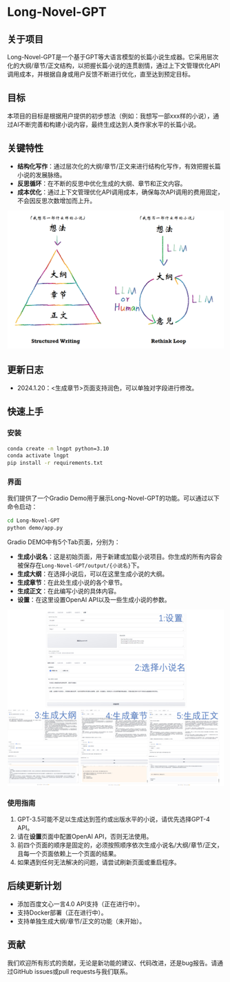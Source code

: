 # Long-Novel-GPT

## 关于项目
Long-Novel-GPT是一个基于GPT等大语言模型的长篇小说生成器。它采用层次化的大纲/章节/正文结构，以把握长篇小说的连贯剧情，通过上下文管理优化API调用成本，并根据自身或用户反馈不断进行优化，直至达到预定目标。

## 目标
本项目的目标是根据用户提供的初步想法（例如：我想写一部xxx样的小说），通过AI不断完善和构建小说内容，最终生成达到人类作家水平的长篇小说。

## 关键特性
- **结构化写作**：通过层次化的大纲/章节/正文来进行结构化写作，有效把握长篇小说的发展脉络。
- **反思循环**：在不断的反思中优化生成的大纲、章节和正文内容。
- **成本优化**：通过上下文管理优化API调用成本，确保每次API调用的费用固定，不会因反思次数增加而上升。

![关键特性](assets/lngpt_pipeline.png "Long Novel GPT Pipeline")

## 更新日志
- 2024.1.20：<生成章节>页面支持润色，可以单独对字段进行修改。

## 快速上手

### 安装
```bash
conda create -n lngpt python=3.10
conda activate lngpt
pip install -r requirements.txt
```

### 界面
我们提供了一个Gradio Demo用于展示Long-Novel-GPT的功能。可以通过以下命令启动：
```bash
cd Long-Novel-GPT
python demo/app.py
```

Gradio DEMO中有5个Tab页面，分别为：
- **生成小说名**：这是初始页面，用于新建或加载小说项目。你生成的所有内容会被保存在`Long-Novel-GPT/output/{小说名}`下。
- **生成大纲**：在选择小说后，可以在这里生成小说的大纲。
- **生成章节**：在此处生成小说的各个章节。
- **生成正文**：在此编写小说的具体内容。
- **设置**：在这里设置OpenAI API以及一些生成小说的参数。

![Gradio DEMO有5个Tab页面](assets/demo_preview.jpg "Demo Preivew")

### 使用指南
1. GPT-3.5可能不足以生成达到签约或出版水平的小说，请优先选择GPT-4 API。
2. 请在**设置**页面中配置OpenAI API，否则无法使用。
3. 前四个页面的顺序是固定的，必须按照顺序依次生成小说名/大纲/章节/正文，且每一个页面依赖上一个页面的结果。
4. 如果遇到任何无法解决的问题，请尝试刷新页面或重启程序。

## 后续更新计划
- 添加百度文心一言4.0 API支持（正在进行中）。
- 支持Docker部署（正在进行中）。
- 支持单独生成大纲/章节/正文的功能（未开始）。

## 贡献
我们欢迎所有形式的贡献，无论是新功能的建议、代码改进，还是bug报告。请通过GitHub issues或pull requests与我们联系。